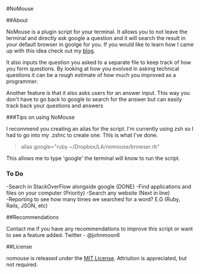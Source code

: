 #NoMouse

##About 

NoMouse is a plugin script for your terminal. It allows you to not leave the terminal and directly ask google a question and it will search the result in your default browser in goolge for you. If you would like to learn how I came up with this idea check out my [blog](http://jmoon90.github.io).

It also inputs the question you asked to a separate file to keep track of how you form questions. By looking at how you evolved in asking technical questions it can be a rough estimate of how much you improved as a programmer. 

Another feature is that it also asks users for an answer input. This way you don't have to go back to google to search for the answer but can easily track back your questions and answers

###Tips on using NoMouse

I recommend you creating an alias for the script. I'm currently using zsh so I had to go into my .zshrc to create one. This is what I've done.
>alias google="ruby ~/Dropbox/LA/nomouse/browser.rb"  

This allows me to type 'google' the terminal will know to run the script. 

### To Do

-Search in StackOverFlow alongside google (DONE) 
-Find applications and files on your computer (Priority) 
-Search any website (Next in line)   
-Reporting to see how many times we searched for a word? E.G (Ruby, Rails, JSON, etc)



##Recommendations

Contact me if you have any recommendations to improve this script or want to see a feature added.
Twitter - @johnmoon6

##License

nomouse is released under the [MIT License](https://github.com/jmoon90/nomouse/blob/master/license.md). Attriution is appreciated, but not required.
